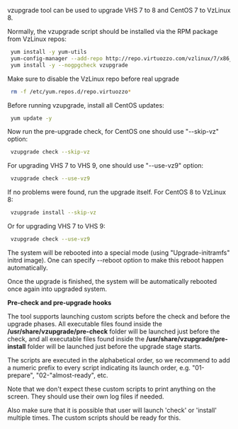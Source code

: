vzupgrade tool can be used to upgrade VHS 7 to 8 and CentOS 7 to VzLinux 8.

Normally, the vzupgrade script should be installed via the RPM package from VzLinux repos:

```sh
 yum install -y yum-utils
 yum-config-manager --add-repo http://repo.virtuozzo.com/vzlinux/7/x86_64/os/
 yum install -y --nogpgcheck vzupgrade
```

Make sure to disable the VzLinux repo before real upgrade

```sh
 rm -f /etc/yum.repos.d/repo.virtuozzo*
```

Before running vzupgrade, install all CentOS updates:

```sh
 yum update -y
```

Now run the pre-upgrade check, for CentOS one should use "--skip-vz" option:

```sh
 vzupgrade check --skip-vz
```

For upgrading VHS 7 to VHS 9, one should use "--use-vz9" option:

```sh
 vzupgrade check --use-vz9
```


If no problems were found, run the upgrade itself. For CentOS 8 to VzLinux 8:

```sh
 vzupgrade install --skip-vz
```

Or for upgrading VHS 7 to VHS 9:

```sh
 vzupgrade check --use-vz9
```


The system will be rebooted into a special mode (using "Upgrade-initramfs" initrd image).
One can specify --reboot option to make this reboot happen automatically.

Once the upgrade is finished, the system will be automatically rebooted once again
into upgraded system.

**Pre-check and pre-upgrade hooks**

The tool supports launching custom scripts before the check and before the upgrade phases.
All executable files found inside the **/usr/share/vzupgrade/pre-check** folder will be launched
just before the check, and all executable files found inside the **/usr/share/vzupgrade/pre-install**
folder will be launched just before the upgrade stage starts.

The scripts are executed in the alphabetical order, so we recommend to add a numeric prefix to
every script indicating its launch order, e.g. "01-prepare", "02-"almost-ready", etc.

Note that we don't expect these custom scripts to print anything on the screen. They should use
their own log files if needed.

Also make sure that it is possible that user will launch 'check' or 'install' multiple times.
The custom scripts should be ready for this.
